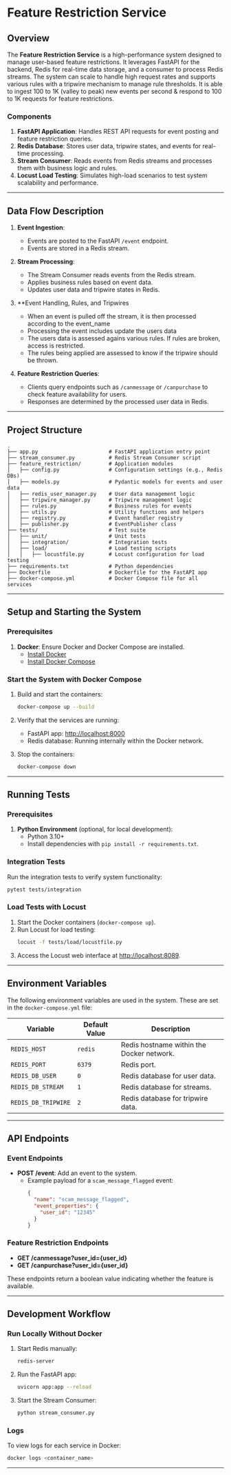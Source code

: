 

# Feature Restriction Service

## Overview

The **Feature Restriction Service** is a high-performance system designed to manage user-based feature restrictions. It leverages FastAPI for the backend, Redis for real-time data storage, and a consumer to process Redis streams. The system can scale to handle high request rates and supports various rules with a tripwire mechanism to manage rule thresholds. It is able to ingest 100 to 1K (valley to peak) new events per second & respond to 100 to 1K requests for feature restrictions.

### Components

1. **FastAPI Application**: Handles REST API requests for event posting and feature restriction queries.
2. **Redis Database**: Stores user data, tripwire states, and events for real-time processing.
3. **Stream Consumer**: Reads events from Redis streams and processes them with business logic and rules.
4. **Locust Load Testing**: Simulates high-load scenarios to test system scalability and performance.

---

## Data Flow Description

1. **Event Ingestion**:
   - Events are posted to the FastAPI `/event` endpoint.
   - Events are stored in a Redis stream.

2. **Stream Processing**:
   - The Stream Consumer reads events from the Redis stream.
   - Applies business rules based on event data.
   - Updates user data and tripwire states in Redis.

3. **Event Handling, Rules, and Tripwires
    - When an event is pulled off the stream, it is then processed according to the event_name
    - Processing the event includes update the users data
    - The users data is assessed agains various rules. If rules are broken, access is restricted.
    - The rules being applied are assessed to know if the tripwire should be thrown.

3. **Feature Restriction Queries**:
   - Clients query endpoints such as `/canmessage` or `/canpurchase` to check feature availability for users.
   - Responses are determined by the processed user data in Redis.

---
## Project Structure


```text
.
├── app.py                       # FastAPI application entry point
├── stream_consumer.py           # Redis Stream Consumer script
├── feature_restriction/         # Application modules
│   ├── config.py                # Configuration settings (e.g., Redis DBs)
│   ├── models.py                # Pydantic models for events and user data
│   ├── redis_user_manager.py    # User data management logic
│   ├── tripwire_manager.py      # Tripwire management logic
│   ├── rules.py                 # Business rules for events
│   ├── utils.py                 # Utility functions and helpers
│   ├── registry.py              # Event handler registry
│   ├── publisher.py             # EventPublisher class
├── tests/                       # Test suite
│   ├── unit/                    # Unit tests
│   ├── integration/             # Integration tests
│   ├── load/                    # Load testing scripts
│   │   ├── locustfile.py        # Locust configuration for load testing
├── requirements.txt             # Python dependencies
├── Dockerfile                   # Dockerfile for the FastAPI app
├── docker-compose.yml           # Docker Compose file for all services
```

---
## Setup and Starting the System

### Prerequisites
1. **Docker**: Ensure Docker and Docker Compose are installed.
   - [Install Docker](https://docs.docker.com/get-docker/)
   - [Install Docker Compose](https://docs.docker.com/compose/install/)


### Start the System with Docker Compose

1. Build and start the containers:
   ```bash
   docker-compose up --build
   ```

2. Verify that the services are running:
   - FastAPI app: [http://localhost:8000](http://localhost:8000)
   - Redis database: Running internally within the Docker network.

3. Stop the containers:
   ```bash
   docker-compose down
   ```

---

## Running Tests

### Prerequisites
1. **Python Environment** (optional, for local development):
   - Python 3.10+
   - Install dependencies with `pip install -r requirements.txt`.


### Integration Tests
Run the integration tests to verify system functionality:
```bash
pytest tests/integration
```

### Load Tests with Locust
1. Start the Docker containers (`docker-compose up`).
2. Run Locust for load testing:
   ```bash
   locust -f tests/load/locustfile.py
   ```
3. Access the Locust web interface at [http://localhost:8089](http://localhost:8089).

---

## Environment Variables

The following environment variables are used in the system. These are set in the `docker-compose.yml` file:

| Variable       | Default Value | Description                              |
|----------------|---------------|------------------------------------------|
| `REDIS_HOST`   | `redis`       | Redis hostname within the Docker network. |
| `REDIS_PORT`   | `6379`        | Redis port.                             |
| `REDIS_DB_USER`| `0`           | Redis database for user data.           |
| `REDIS_DB_STREAM`| `1`         | Redis database for streams.             |
| `REDIS_DB_TRIPWIRE`| `2`       | Redis database for tripwire data.       |

---

## API Endpoints

### Event Endpoints
- **POST /event**: Add an event to the system.
  - Example payload for a `scam_message_flagged` event:
    ```json
    {
      "name": "scam_message_flagged",
      "event_properties": {
        "user_id": "12345"
      }
    }
    ```

### Feature Restriction Endpoints
- **GET /canmessage?user_id={user_id}**
- **GET /canpurchase?user_id={user_id}**

These endpoints return a boolean value indicating whether the feature is available.

---

## Development Workflow

### Run Locally Without Docker
1. Start Redis manually:
   ```bash
   redis-server
   ```
2. Run the FastAPI app:
   ```bash
   uvicorn app:app --reload
   ```
3. Start the Stream Consumer:
   ```bash
   python stream_consumer.py
   ```

### Logs
To view logs for each service in Docker:
```bash
docker logs <container_name>
```

---

#